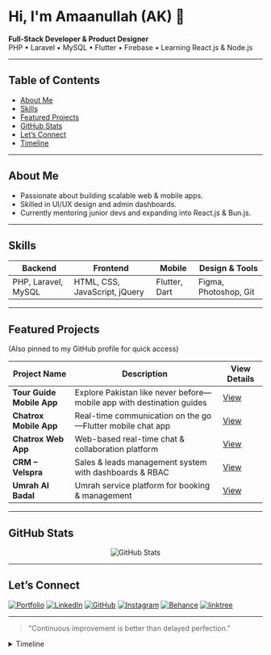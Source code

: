 <p align="center">
  <h1>Hi, I'm Amaanullah (AK) 👋</h1>
  <strong>Full-Stack Developer & Product Designer</strong><br>
  PHP • Laravel • MySQL • Flutter • Firebase • Learning React.js & Node.js
</p>

---

##  Table of Contents
- [About Me](#about-me)
- [Skills](#skills)
- [Featured Projects](#featured-projects)
- [GitHub Stats](#github-stats)
- [Let’s Connect](#lets-connect)
- [Timeline](#timeline)

---

##  About Me
- Passionate about building scalable web & mobile apps.
- Skilled in UI/UX design and admin dashboards.
- Currently mentoring junior devs and expanding into React.js & Bun.js.

---

##  Skills
| Backend       | Frontend             | Mobile          | Design & Tools |
|---------------|----------------------|------------------|------------------|
| PHP, Laravel, MySQL  | HTML, CSS, JavaScript, jQuery | Flutter, Dart | Figma, Photoshop, Git |

---

##  Featured Projects
(Also pinned to my GitHub profile for quick access)

| Project Name               | Description                                     | View Details |
|----------------------------|--------------------------------------------------|--------------|
| **Tour Guide Mobile App**  | Explore Pakistan like never before—mobile app with destination guides | [View](https://amaanullah.com/portfolio-details.php?slug=tour-guide-mobile-app--explore-pakistan-like-never-before) |
| **Chatrox Mobile App**     | Real-time communication on the go—Flutter mobile chat app | [View](https://amaanullah.com/portfolio-details.php?slug=chatrox-mobile-app--real-time-communication-on-the-go) |
| **Chatrox Web App**        | Web-based real-time chat & collaboration platform | [View](https://amaanullah.com/portfolio-details.php?slug=chatrox--real-time-chat--collaboration-web-app) |
| **CRM – Velspra**          | Sales & leads management system with dashboards & RBAC | [View](https://amaanullah.com/portfolio-details.php?slug=crm-velspra--sales--leads-management-system) |
| **Umrah Al Badal**         | Umrah service platform for booking & management | [View](https://amaanullah.com/portfolio-details.php?slug=umrah-al-badal--umrah-service-platform) |

---

##  GitHub Stats
<p align="center">
  <img src="https://github-readme-stats.vercel.app/api?username=akamaanullah&show_icons=true&theme=radical" alt="GitHub Stats">
</p>

---

##  Let’s Connect
[![Portfolio](https://img.shields.io/badge/Portfolio-Visit%20Site-brightgreen?logo=internet-explorer&logoColor=white)](https://amaanullah.com)
[![LinkedIn](https://img.shields.io/badge/LinkedIn-Connect-blue?logo=linkedin)](https://linkedin.com/in/akamaanullah)
[![GitHub](https://img.shields.io/badge/GitHub-Follow-black?logo=github)](https://github.com/akamaanullah)
[![Instagram](https://img.shields.io/badge/Instagram-Follow-purple?logo=instagram)](https://instagram.com/akamaanullah)
[![Behance](https://img.shields.io/badge/Behance-Portfolio-blue?logo=behance)](https://behance.net/muhammadzain121)
[![linktree](https://img.shields.io/badge/Linktree-green?logo=linktree)](https://linktr.ee/akamaanullah)

---

> "Continuous improvement is better than delayed perfection."

<details>
<summary>  Timeline</summary>

- **2023**: Started freelancing with Laravel & Flutter  
- **2024**: Built e-commerce platforms & dashboards  
- **2025**: Transitioned into product design and mentoring flows  
</details>
